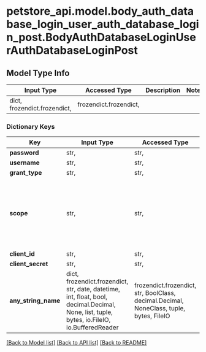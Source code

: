 # petstore_api.model.body_auth_database_login_user_auth_database_login_post.BodyAuthDatabaseLoginUserAuthDatabaseLoginPost

## Model Type Info
Input Type | Accessed Type | Description | Notes
------------ | ------------- | ------------- | -------------
dict, frozendict.frozendict,  | frozendict.frozendict,  |  | 

### Dictionary Keys
Key | Input Type | Accessed Type | Description | Notes
------------ | ------------- | ------------- | ------------- | -------------
**password** | str,  | str,  |  | 
**username** | str,  | str,  |  | 
**grant_type** | str,  | str,  |  | [optional] 
**scope** | str,  | str,  |  | [optional] if omitted the server will use the default value of ""
**client_id** | str,  | str,  |  | [optional] 
**client_secret** | str,  | str,  |  | [optional] 
**any_string_name** | dict, frozendict.frozendict, str, date, datetime, int, float, bool, decimal.Decimal, None, list, tuple, bytes, io.FileIO, io.BufferedReader | frozendict.frozendict, str, BoolClass, decimal.Decimal, NoneClass, tuple, bytes, FileIO | any string name can be used but the value must be the correct type | [optional]

[[Back to Model list]](../../README.md#documentation-for-models) [[Back to API list]](../../README.md#documentation-for-api-endpoints) [[Back to README]](../../README.md)

